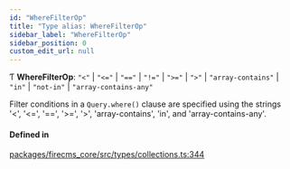 ```yaml
---
id: "WhereFilterOp"
title: "Type alias: WhereFilterOp"
sidebar_label: "WhereFilterOp"
sidebar_position: 0
custom_edit_url: null
---
```


Ƭ **WhereFilterOp**: ``"<"`` \| ``"<="`` \| ``"=="`` \| ``"!="`` \| ``">="`` \| ``">"`` \| ``"array-contains"`` \| ``"in"`` \| ``"not-in"`` \| ``"array-contains-any"``

Filter conditions in a `Query.where()` clause are specified using the
strings '<', '<=', '==', '>=', '>', 'array-contains', 'in', and 'array-contains-any'.

#### Defined in

[packages/firecms_core/src/types/collections.ts:344](https://github.com/FireCMSco/firecms/blob/d45f3739/packages/firecms_core/src/types/collections.ts#L344)
